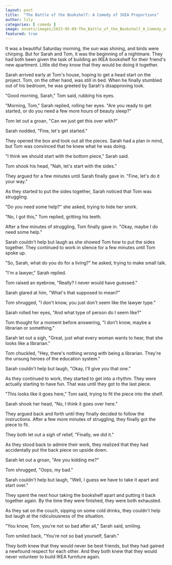 ```yaml
---
layout: post
title:  "The Battle of the Bookshelf: A Comedy of IKEA Proportions"
author: lily
categories: [ comedy ]
image: assets/images/2023-05-09-The_Battle_of_the_Bookshelf_A_Comedy_of_IKEA_Proportions.png
featured: true
---
```


It was a beautiful Saturday morning, the sun was shining, and birds were chirping. But for Sarah and Tom, it was the beginning of a nightmare. They had both been given the task of building an IKEA bookshelf for their friend's new apartment. Little did they know that they would be doing it together.

Sarah arrived early at Tom's house, hoping to get a head start on the project. Tom, on the other hand, was still in bed. When he finally stumbled out of his bedroom, he was greeted by Sarah's disapproving look.

"Good morning, Sarah," Tom said, rubbing his eyes.

"Morning, Tom," Sarah replied, rolling her eyes. "Are you ready to get started, or do you need a few more hours of beauty sleep?"

Tom let out a groan, "Can we just get this over with?"

Sarah nodded, "Fine, let's get started."

They opened the box and took out all the pieces. Sarah had a plan in mind, but Tom was convinced that he knew what he was doing.

"I think we should start with the bottom piece," Sarah said.

Tom shook his head, "Nah, let's start with the sides."

They argued for a few minutes until Sarah finally gave in. "Fine, let's do it your way."

As they started to put the sides together, Sarah noticed that Tom was struggling.

"Do you need some help?" she asked, trying to hide her smirk.

"No, I got this," Tom replied, gritting his teeth.

After a few minutes of struggling, Tom finally gave in. "Okay, maybe I do need some help."

Sarah couldn't help but laugh as she showed Tom how to put the sides together. They continued to work in silence for a few minutes until Tom spoke up.

"So, Sarah, what do you do for a living?" he asked, trying to make small talk.

"I'm a lawyer," Sarah replied.

Tom raised an eyebrow, "Really? I never would have guessed."

Sarah glared at him, "What's that supposed to mean?"

Tom shrugged, "I don't know, you just don't seem like the lawyer type."

Sarah rolled her eyes, "And what type of person do I seem like?"

Tom thought for a moment before answering, "I don't know, maybe a librarian or something."

Sarah let out a sigh, "Great, just what every woman wants to hear, that she looks like a librarian."

Tom chuckled, "Hey, there's nothing wrong with being a librarian. They're the unsung heroes of the education system."

Sarah couldn't help but laugh, "Okay, I'll give you that one."

As they continued to work, they started to get into a rhythm. They were actually starting to have fun. That was until they got to the last piece.

"This looks like it goes here," Tom said, trying to fit the piece into the shelf.

Sarah shook her head, "No, I think it goes over here."

They argued back and forth until they finally decided to follow the instructions. After a few more minutes of struggling, they finally got the piece to fit.

They both let out a sigh of relief, "Finally, we did it."

As they stood back to admire their work, they realized that they had accidentally put the back piece on upside down.

Sarah let out a groan, "Are you kidding me?"

Tom shrugged, "Oops, my bad."

Sarah couldn't help but laugh, "Well, I guess we have to take it apart and start over."

They spent the next hour taking the bookshelf apart and putting it back together again. By the time they were finished, they were both exhausted.

As they sat on the couch, sipping on some cold drinks, they couldn't help but laugh at the ridiculousness of the situation.

"You know, Tom, you're not so bad after all," Sarah said, smiling.

Tom smiled back, "You're not so bad yourself, Sarah."

They both knew that they would never be best friends, but they had gained a newfound respect for each other. And they both knew that they would never volunteer to build IKEA furniture again.
